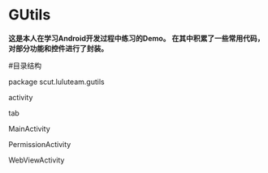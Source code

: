 # GUtils

**这是本人在学习Android开发过程中练习的Demo。
在其中积累了一些常用代码，对部分功能和控件进行了封装。**


#目录结构

 package scut.luluteam.gutils
 
 activity
 
 tab
 
 MainActivity
 
 PermissionActivity
 
 WebViewActivity
    